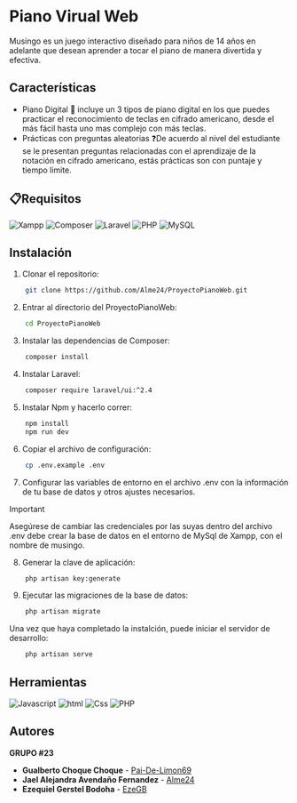 # Piano Virual Web 

Musingo es un juego interactivo diseñado para niños de 14 años en adelante que desean aprender a tocar el piano de manera divertida y efectiva.


## Características
* Piano Digital 🎹 incluye un 3 tipos de piano digital en los que puedes practicar el reconocimiento de teclas en cifrado americano, desde el más fácil hasta uno mas complejo con más teclas.
* Prácticas con preguntas aleatorias ❓De acuerdo al nivel del estudiante se le presentan preguntas relacionadas con el aprendizaje de la notación en cifrado americano, estás prácticas son con puntaje y tiempo limite.
## 📋Requisitos
![Xampp](https://img.shields.io/badge/Xampp%20Version%208.0.3-FF7139?style=for-the-badge&logo=xampp&logoColor=white)
![Composer](https://img.shields.io/badge/Composer-FFFFFF?style=for-the-badge&logo=composer&logoColor=black)
![Laravel](https://img.shields.io/badge/laravel%20version%209-%23FF2D20.svg?style=for-the-badge&logo=laravel&logoColor=white)
![PHP](https://img.shields.io/badge/PHP%20Version%208.0.3-%23777BB4.svg?style=for-the-badge&logo=php&logoColor=white)
![MySQL](https://img.shields.io/badge/mysql-4479A1.svg?style=for-the-badge&logo=mysql&logoColor=white)
## Instalación
1. Clonar el repositorio:
```bash
    git clone https://github.com/Alme24/ProyectoPianoWeb.git
```
2. Entrar al directorio del ProyectoPianoWeb:
```bash
    cd ProyectoPianoWeb
```
3. Instalar las dependencias de Composer:
```bash
    composer install
```
4. Instalar Laravel:
```bash
    composer require laravel/ui:^2.4
```
5. Instalar Npm y hacerlo correr:
```bash
    npm install
    npm run dev
```
6. Copiar el archivo de configuración:
```bash
    cp .env.example .env
```
7. Configurar las variables de entorno en el archivo .env con la información de tu base de datos y otros ajustes necesarios.

> [!Important]
> Asegúrese de cambiar las credenciales por las suyas dentro del archivo .env debe crear la base de datos en el entorno de MySql de Xampp, con el nombre de musingo.

8. Generar la clave de aplicación:
```bash
    php artisan key:generate
```
9. Ejecutar las migraciones de la base de datos:
```bash
    php artisan migrate
```
Una vez que haya completado la instalción, puede iniciar el servidor de desarrollo:

```bash
    php artisan serve
```
## Herramientas
![Javascript](https://img.shields.io/badge/javascript-%23323330.svg?style=for-the-badge&logo=javascript&logoColor=%23F7DF1E)
![html](https://img.shields.io/badge/html5-%23E34F26.svg?style=for-the-badge&logo=html5&logoColor=white)
![Css](https://img.shields.io/badge/css3-%231572B6.svg?style=for-the-badge&logo=css3&logoColor=white)
![PHP](https://img.shields.io/badge/PHP-%23777BB4.svg?style=for-the-badge&logo=php&logoColor=white)
## Autores
**GRUPO #23**
* **Gualberto Choque Choque** - [Pai-De-Limon69](https://github.com/Pai-De-Limon69)
* **Jael Alejandra Avendaño Fernandez** - [Alme24](https://github.com/Alme24)
* **Ezequiel Gerstel Bodoha** - [EzeGB](https://github.com/EzeGB)
